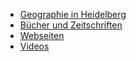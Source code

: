 - [Geographie in Heidelberg](geographie-ressourcen/geographie-heidelberg.md)
- [Bücher und Zeitschriften](geographie-ressourcen/buecher-zeitschriften.md)
- [Webseiten](geographie-ressourcen/webseiten.md)
- [Videos](geographie-ressourcen/videos.md)
